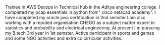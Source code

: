 Trainee in AWS Devops in Technical hub in the Aditya engineering college.
I completed my pcap essentials in python from" cisco netacad academy".
I have completed my oracle java certification in  2nd semster 
I am also working with a reputed organisation CHEGG as a subject matter expert in statistics and probability and electrical engineering.
At present i'm pursuing my B.tech 3rd year in 1st  semster.
Active participant in sports and games and some NGO activities and extra co cirricular activities.


 
